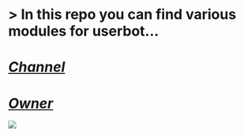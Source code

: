 # > In this repo you can find various modules for userbot...


# <i><a href="https://t.me/amoremods">Channel</a></i>

# <i><a href="https://t.me/xdsxde">Owner</a></i>

<img src="https://te.legra.ph/file/174d9fa73a9e3299acd88.jpg">

